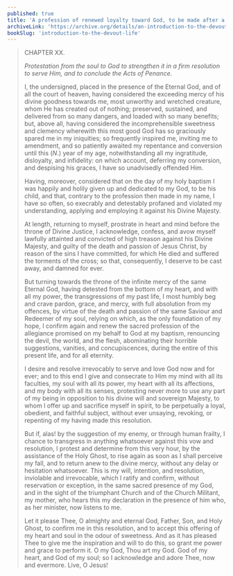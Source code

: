 ```yaml
---
published: true
title: 'A profession of renewed loyalty toward God, to be made after a General Confession'
archiveLink: 'https://archive.org/details/an-introduction-to-the-devout-life/page/38?view=theater'
bookSlug: 'introduction-to-the-devout-life'
---
```


> CHAPTER XX.
>
> *Protestation from the soul to God to strengthen it in a firm resolution to serve Him, and to conclude the Acts of Penance.*
>
> I, the undersigned, placed in the presence of the Eternal God, and of all the court of heaven, having considered the exceeding mercy of his divine goodness towards me, most unworthy and wretched creature, whom He has created out of nothing; preserved, sustained, and delivered from so many dangers, and loaded with so many benefits; but, above all, having considered the incomprehensible sweetness and clemency wherewith this most good God has so graciously spared me in my iniquities; so frequently inspired me, inviting me to amendment, and so patiently awaited my repentance and conversion until this (*N*.) year of my age, notwithstanding all my ingratitude, disloyalty, and infidelity: on which account, deferring my conversion, and despising his graces, I have so unadvisedly offended Him.
>
> Having, moreover, considered that on the day of my holy baptism I was happily and holily given up and dedicated to my God, to be his child, and that, contrary to the profession then made in my name, I have so often, so execrably and detestably profaned and violated my understanding, applying and employing it against his Divine Majesty.
>
> At length, returning to myself, prostrate in heart and mind before the throne of Divine Justice, I acknowledge, confess, and avow myself lawfully attainted and convicted of high treason against his Divine Majesty, and guilty of the death and passion of Jesus Christ, by reason of the sins I have committed, for which He died and suffered the torments of the cross; so that, consequently, I deserve to be cast away, and damned for ever.
>
> But turning towards the throne of the infinite mercy of the same Eternal God, having detested from the bottom of my heart, and with all my power, the transgressions of my past life, I most humbly beg and crave pardon, grace, and mercy, with full absolution from my offences, by virtue of the death and passion of the same Saviour and Redeemer of my soul, relying on which, as the only foundation of my hope, I confirm again and renew the sacred profession of the allegiance promised on my behalf to God at my baptism, renouncing the devil, the world, and the flesh, abominating their horrible suggestions, vanities, and concupiscences, during the entire of this present life, and for all eternity.
>
> I desire and resolve irrevocably to serve and love God now and for ever; and to this end I give and consecrate to Him my mind with all its faculties, my soul with all its power, my heart with all its affections, and my body with all its senses, protesting never more to use any part of my being in opposition to his divine will and sovereign Majesty, to whom I offer up and sacrifice myself in spirit, to be perpetually a loyal, obedient, and faithful subject, without ever unsaying, revoking, or repenting of my having made this resolution.
>
> But if, alas! by the suggestion of my enemy, or through human frailty, I chance to transgress in anything whatsoever against this vow and resolution, I protest and determine from this very hour, by the assistance of the Holy Ghost, to rise again as soon as I shall perceive my fall, and to return anew to the divine mercy, without any delay or hesitation whatsoever. This is my will, intention, and resolution, inviolable and irrevocable, which I ratify and confirm, without reservation or exception, in the same sacred presence of my God, and in the sight of the triumphant Church and of the Church Militant, my mother, who hears this my declaration in the presence of him who, as her minister, now listens to me.
>
> Let it please Thee, O almighty and eternal God, Father, Son, and Holy Ghost, to confirm me in this resolution, and to accept this offering of my heart and soul in the odour of sweetness. And as it has pleased Thee to give me the inspiration and will to do this, so grant me power and grace to perform it. O my God, Thou art my God. God of my heart, and God of my soul; so I acknowledge and adore Thee, now and evermore. Live, O Jesus!